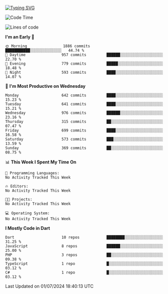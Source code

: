 
<a href="https://git.io/typing-svg"><img src="https://readme-typing-svg.demolab.com?font=Source+Code+Pro&pause=1000&random=false&width=435&lines=Hey+%F0%9F%A5%B6+iam+Yaskraz" alt="Typing SVG" /></a>
<!--START_SECTION:waka-->
![Code Time](http://img.shields.io/badge/Code%20Time-270%20hrs%2045%20mins-blue)

![Lines of code](https://img.shields.io/badge/From%20Hello%20World%20I%27ve%20Written-1.8%20million%20lines%20of%20code-blue)

**I'm an Early 🐤** 

```text
🌞 Morning                1886 commits        ███████████░░░░░░░░░░░░░░   44.74 % 
🌆 Daytime                957 commits         ██████░░░░░░░░░░░░░░░░░░░   22.70 % 
🌃 Evening                779 commits         █████░░░░░░░░░░░░░░░░░░░░   18.48 % 
🌙 Night                  593 commits         ████░░░░░░░░░░░░░░░░░░░░░   14.07 % 
```
📅 **I'm Most Productive on Wednesday** 

```text
Monday                   642 commits         ████░░░░░░░░░░░░░░░░░░░░░   15.23 % 
Tuesday                  641 commits         ████░░░░░░░░░░░░░░░░░░░░░   15.21 % 
Wednesday                976 commits         ██████░░░░░░░░░░░░░░░░░░░   23.16 % 
Thursday                 315 commits         ██░░░░░░░░░░░░░░░░░░░░░░░   07.47 % 
Friday                   699 commits         ████░░░░░░░░░░░░░░░░░░░░░   16.58 % 
Saturday                 573 commits         ███░░░░░░░░░░░░░░░░░░░░░░   13.59 % 
Sunday                   369 commits         ██░░░░░░░░░░░░░░░░░░░░░░░   08.75 % 
```


📊 **This Week I Spent My Time On** 

```text
💬 Programming Languages: 
No Activity Tracked This Week

🔥 Editors: 
No Activity Tracked This Week

🐱‍💻 Projects: 
No Activity Tracked This Week

💻 Operating System: 
No Activity Tracked This Week
```

**I Mostly Code in Dart** 

```text
Dart                     10 repos            ████████░░░░░░░░░░░░░░░░░   31.25 % 
JavaScript               8 repos             ██████░░░░░░░░░░░░░░░░░░░   25.00 % 
PHP                      3 repos             ██░░░░░░░░░░░░░░░░░░░░░░░   09.38 % 
TypeScript               1 repo              █░░░░░░░░░░░░░░░░░░░░░░░░   03.12 % 
C#                       1 repo              █░░░░░░░░░░░░░░░░░░░░░░░░   03.12 % 
```




 Last Updated on 01/07/2024 18:40:13 UTC
<!--END_SECTION:waka-->
